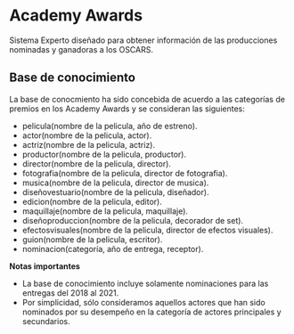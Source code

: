 # Academy Awards
Sistema Experto diseñado para obtener información de las producciones nominadas y ganadoras a los OSCARS.

## Base de conocimiento
La base de conocmiento ha sido concebida de acuerdo a las categorías de premios en los Academy Awards y se consideran las siguientes:
* pelicula(nombre de la pelicula, año de estreno).
* actor(nombre de la pelicula, actor).
* actriz(nombre de la pelicula, actriz).
* productor(nombre de la pelicula, productor).
* director(nombre de la pelicula, director).
* fotografia(nombre de la pelicula, director de fotografia).
* musica(nombre de la pelicula, director de musica).
* diseñovestuario(nombre de la pelicula, diseñador).
* edicion(nombre de la pelicula, editor).
* maquillaje(nombre de la pelicula, maquillaje).
* diseñoproduccion(nombre de la pelicula, decorador de set).
* efectosvisuales(nombre de la pelicula, director de efectos visuales).
* guion(nombre de la pelicula, escritor).
* nominacion(categoría, año de entrega, receptor).

**Notas importantes**
* La base de conocimiento incluye solamente nominaciones para las entregas del 2018 al 2021.
* Por simplicidad, sólo consideramos aquellos actores que han sido nominados por su desempeño en la categoría de actores principales y secundarios.